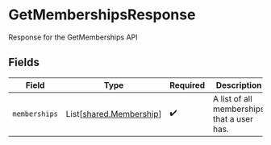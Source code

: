 # GetMembershipsResponse

Response for the GetMemberships API


## Fields

| Field                                                        | Type                                                         | Required                                                     | Description                                                  |
| ------------------------------------------------------------ | ------------------------------------------------------------ | ------------------------------------------------------------ | ------------------------------------------------------------ |
| `memberships`                                                | List[[shared.Membership](../../models/shared/membership.md)] | :heavy_check_mark:                                           | A list of all memberships that a user has.                   |